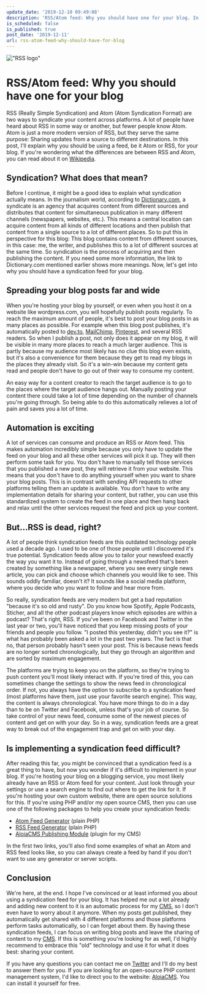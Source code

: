 ```yaml
---
update_date: '2019-12-10 09:49:08'
description: 'RSS/Atom feed: Why you should have one for your blog. In this post I talk about why you should have syndication feeds for your blog. You can easily and quickly share your content to many different platforms without doing any of the work yourself.'
is_scheduled: false
is_published: true
post_date: '2019-12-11'
url: rss-atom-feed-why-should-have-for-blog
---
```


!["RSS logo"](/images/articles/rss-logo.png)
# RSS/Atom feed: Why you should have one for your blog
RSS (Really Simple Syndication) and Atom (Atom Syndication Format) are two ways to syndicate your content across platforms. A lot of people have heard about RSS in some way or another, but fewer people know Atom. Atom is just a more modern version of RSS, but they serve the same purpose: Sharing updates from a source to different destinations. In this post, I'll explain why you should be using a feed, be it Atom or RSS, for your blog. If you're wondering what the differences are between RSS and Atom, you can read about it on [Wikipedia](https://en.wikipedia.org/wiki/Atom_(Web_standard)#Atom_compared_to_RSS_2.0).

## Syndication? What does that mean?
Before I continue, it might be a good idea to explain what syndication actually means. In the journalism world, according to [Dictionary.com](https://www.dictionary.com/browse/syndication?s=t), a syndicate is an agency that acquires content from different sources and distributes that content for simultaneous publication in many different channels (newspapers, websites, etc.). This means a central location can acquire content from all kinds of different locations and then publish that content from a single source to a lot of different places. So to put this in perspective for this blog: This blog contains content from different sources, in this case: me, the writer, and publishes this to a lot of different sources at the same time. So syndication is the process of acquiring and then publishing the content. If you need some more information, the link to Dictionary.com mentioned earlier shows more meanings. Now, let's get into why you should have a syndication feed for your blog.

## Spreading your blog posts far and wide
When you're hosting your blog by yourself, or even when you host it on a website like wordpress.com, you will hopefully publish posts regularly. To reach the maximum amount of people, it's best to post your blog posts in as many places as possible. For example when this blog post publishes, it's automatically posted to [dev.to](https://dev.to/roelofjanelsinga), [MailChimp](https://mailchi.mp/d405013025c9/roelofjanelsinga), [Pinterest](https://nl.pinterest.com/roelofelsinga/blog-posts/), and several RSS readers. So when I publish a post, not only does it appear on my blog, it will be visible in many more places to reach a much larger audience. This is partly because my audience most likely has no clue this blog even exists, but it's also a convenience for them because they get to read my blogs in the places they already visit. So it's a win-win because my content gets read and people don't have to go out of their way to consume my content. 

An easy way for a content creator to reach the target audience is to go to the places where the target audience hangs out. Manually posting your content there could take a lot of time depending on the number of channels you're going through. So being able to do this automatically relieves a lot of pain and saves you a lot of time.

## Automation is exciting
A lot of services can consume and produce an RSS or Atom feed. This makes automation incredibly simple because you only have to update the feed on your blog and all these other services will pick it up. They will then perform some task for you. You don't have to manually tell those services that you published a new post, they will retrieve it from your website. This means that you don't have to do anything yourself when you want to share your blog posts. This is in contrast with sending API requests to other platforms telling them an update is available. You don't have to write any implementation details for sharing your content, but rather, you can use this standardized system to create the feed in one place and then hang back and relax until the other services request the feed and pick up your content. 

## But...RSS is dead, right?
A lot of people think syndication feeds are this outdated technology people used a decade ago. I used to be one of those people until I discovered it's true potential. Syndication feeds allow you to tailor your newsfeed exactly the way you want it to. Instead of going through a newsfeed that's been created by something like a newspaper, where you see every single news article, you can pick and choose which channels you would like to see. This sounds oddly familiar, doesn't it? It sounds like a social media platform, where you decide who you want to follow and hear more from. 

So really, syndication feeds are very modern but get a bad reputation "because it's so old and rusty". Do you know how Spotify, Apple Podcasts, Sticher, and all the other podcast players know which episodes are within a podcast? That's right, RSS. If you've been on Facebook and Twitter in the last year or two, you'll have noticed that you keep missing posts of your friends and people you follow. "I posted this yesterday, didn't you see it?" is what has probably been asked a lot in the past two years. The fact is that no, that person probably hasn't seen your post. This is because news feeds are no longer sorted chronologically, but they go through an algorithm and are sorted by maximum engagement. 

The platforms are trying to keep you on the platform, so they're trying to push content you'll most likely interact with. If you're tired of this, you can sometimes change the settings to show the news feed in chronological order. If not, you always have the option to subscribe to a syndication feed (most platforms have them, just use your favorite search engine). This way, the content is always chronological. You have more things to do in a day than to be on Twitter and Facebook, unless that's your job of course. So take control of your news feed, consume some of the newest pieces of content and get on with your day. So in a way, syndication feeds are a great way to break out of the engagement trap and get on with your day.

## Is implementing a syndication feed difficult?
After reading this far, you might be convinced that a syndication feed is a great thing to have, but now you wonder if it's difficult to implement in your blog. If you're hosting your blog on a blogging service, you most likely already have an RSS or Atom feed for your content. Just look through your settings or use a search engine to find out where to get the link for it. If you're hosting your own custom website, there are open source solutions for this. If you're using PHP and/or my open source CMS, then you can use one of the following packages to help you create your syndication feeds:

- [Atom Feed Generator](https://github.com/roelofjan-elsinga/atom-feed-generator) (plain PHP)
- [RSS Feed Generator](https://github.com/roelofjan-elsinga/rss-feed-generator) (plain PHP)
- [AloiaCMS Publishing Module](https://github.com/roelofjan-elsinga/flat-file-cms-publish) (plugin for my CMS)

In the first two links, you'll also find some examples of what an Atom and RSS feed looks like, so you can always create a feed by hand if you don't want to use any generator or server scripts.

## Conclusion
We're here, at the end. I hope I've convinced or at least informed you about using a syndication feed for your blog. It has helped me out a lot already and adding new content to it is an automatic process for my [CMS](https://aloiacms.com), so I don't even have to worry about it anymore. When my posts get published, they automatically get shared with 4 different platforms and those platforms perform tasks automatically, so I can forget about them. By having these syndication feeds, I can focus on writing blog posts and leave the sharing of content to my [CMS](https://aloiacms.com). If this is something you're looking for as well, I'd highly recommend to embrace this "old" technology and use it for what it does best: sharing your content.

If you have any questions you can contact me on [Twitter](https://twitter.com/RJElsinga) and I'll do my best to answer them for you. If you are looking for an open-source PHP content management system, I'd like to direct you to the website: [AloiaCMS](https://aloiacms.com). You can install it yourself for free.